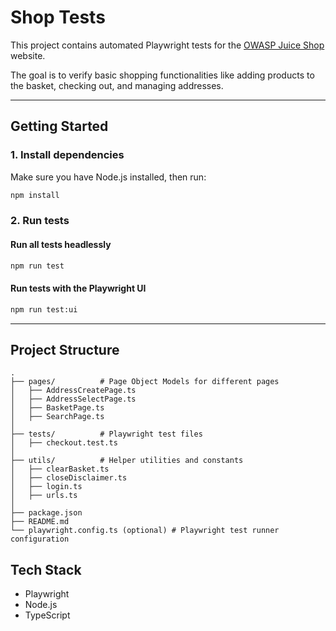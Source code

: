 # Shop Tests

This project contains automated Playwright tests for the [OWASP Juice Shop](https://juice-shop.herokuapp.com/) website.

The goal is to verify basic shopping functionalities like adding products to the basket, checking out, and managing addresses.

---

## Getting Started

### 1. Install dependencies

Make sure you have Node.js installed, then run:

```bash
npm install
```

### 2. Run tests

#### Run all tests headlessly

```bash
npm run test
```

#### Run tests with the Playwright UI

```bash
npm run test:ui
```

---

## Project Structure

```
.
├── pages/          # Page Object Models for different pages
│   ├── AddressCreatePage.ts
│   ├── AddressSelectPage.ts
│   ├── BasketPage.ts
│   ├── SearchPage.ts
│
├── tests/          # Playwright test files
│   ├── checkout.test.ts
│
├── utils/          # Helper utilities and constants
│   ├── clearBasket.ts
│   ├── closeDisclaimer.ts
│   ├── login.ts
│   ├── urls.ts
│
├── package.json
├── README.md
└── playwright.config.ts (optional) # Playwright test runner configuration
```

## Tech Stack

- Playwright
- Node.js
- TypeScript
